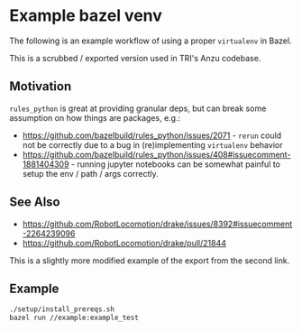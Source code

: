 # Example bazel venv

The following is an example workflow of using a proper `virtualenv` in Bazel.

This is a scrubbed / exported version used in TRI's Anzu codebase.

## Motivation

`rules_python` is great at providing granular deps, but
can break some assumption on how things are packages, e.g.:

- https://github.com/bazelbuild/rules_python/issues/2071 - `rerun` could not be correctly
  due to a bug in (re)implementing `virtualenv` behavior
- https://github.com/bazelbuild/rules_python/issues/408#issuecomment-1881404309 -
  running jupyter notebooks can be somewhat painful to setup the env / path / args correctly.

## See Also

- https://github.com/RobotLocomotion/drake/issues/8392#issuecomment-2264239096
- https://github.com/RobotLocomotion/drake/pull/21844

This is a slightly more modified example of the export from the second link.

## Example

```sh
./setup/install_prereqs.sh
bazel run //example:example_test
```
